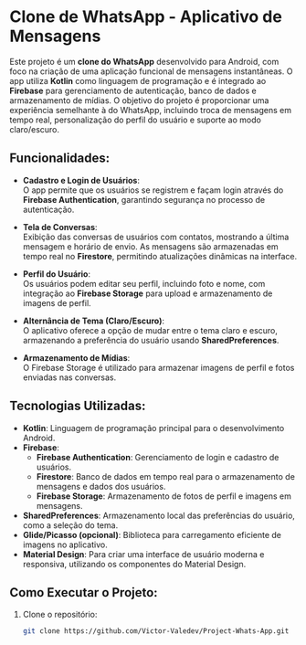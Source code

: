 # Clone de WhatsApp - Aplicativo de Mensagens

Este projeto é um **clone do WhatsApp** desenvolvido para Android, com foco na criação de uma aplicação funcional de mensagens instantâneas. O app utiliza **Kotlin** como linguagem de programação e é integrado ao **Firebase** para gerenciamento de autenticação, banco de dados e armazenamento de mídias. O objetivo do projeto é proporcionar uma experiência semelhante à do WhatsApp, incluindo troca de mensagens em tempo real, personalização do perfil do usuário e suporte ao modo claro/escuro.

## Funcionalidades:
- **Cadastro e Login de Usuários**:  
  O app permite que os usuários se registrem e façam login através do **Firebase Authentication**, garantindo segurança no processo de autenticação.
  
- **Tela de Conversas**:  
  Exibição das conversas de usuários com contatos, mostrando a última mensagem e horário de envio. As mensagens são armazenadas em tempo real no **Firestore**, permitindo atualizações dinâmicas na interface.

- **Perfil do Usuário**:  
  Os usuários podem editar seu perfil, incluindo foto e nome, com integração ao **Firebase Storage** para upload e armazenamento de imagens de perfil.

- **Alternância de Tema (Claro/Escuro)**:  
  O aplicativo oferece a opção de mudar entre o tema claro e escuro, armazenando a preferência do usuário usando **SharedPreferences**.

- **Armazenamento de Mídias**:  
  O Firebase Storage é utilizado para armazenar imagens de perfil e fotos enviadas nas conversas.

## Tecnologias Utilizadas:
- **Kotlin**: Linguagem de programação principal para o desenvolvimento Android.
- **Firebase**:  
  - **Firebase Authentication**: Gerenciamento de login e cadastro de usuários.  
  - **Firestore**: Banco de dados em tempo real para o armazenamento de mensagens e dados dos usuários.  
  - **Firebase Storage**: Armazenamento de fotos de perfil e imagens em mensagens.
- **SharedPreferences**: Armazenamento local das preferências do usuário, como a seleção do tema.
- **Glide/Picasso (opcional)**: Biblioteca para carregamento eficiente de imagens no aplicativo.
- **Material Design**: Para criar uma interface de usuário moderna e responsiva, utilizando os componentes do Material Design.

## Como Executar o Projeto:
1. Clone o repositório:
   ```bash
   git clone https://github.com/Victor-Valedev/Project-Whats-App.git
